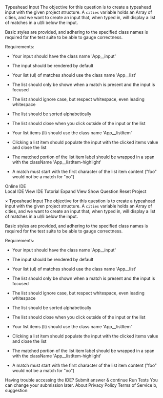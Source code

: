 
Typeahead Input
The objective for this question is to create a typeahead input with the given project structure. A `cities` variable holds an Array of cities, and we want to create an input that, when typed in, will display a list of matches in a ul/li below the input.

 

Basic styles are provided, and adhering to the specified class names is required for the test suite to be able to gauge correctness.

 

Requirements:

- Your input should have the class name 'App__input'

- The input should be rendered by default

- Your list (ul) of matches should use the class name 'App__list'

- The list should only be shown when a match is present and the input is focused

- The list should ignore case, but respect whitespace, even leading whitespace

- The list should be sorted alphabetically

- The list should close when you click outside of the input or the list

-  Your list items (li) should use the class name 'App__listItem'

- Clicking a list item should populate the input with the clicked items value and close the list

- The matched portion of the list item label should be wrapped in a span with the className 'App__listItem-highlight'

- A match must start with the first character of the list item content ("foo" would not be a match for "oo")

Online IDE  
 Local IDE
View IDE Tutorial
   Expand View  Show Question Reset Project

×
Typeahead Input
The objective for this question is to create a typeahead input with the given project structure. A `cities` variable holds an Array of cities, and we want to create an input that, when typed in, will display a list of matches in a ul/li below the input.

 

Basic styles are provided, and adhering to the specified class names is required for the test suite to be able to gauge correctness.

 

Requirements:

- Your input should have the class name 'App__input'

- The input should be rendered by default

- Your list (ul) of matches should use the class name 'App__list'

- The list should only be shown when a match is present and the input is focused

- The list should ignore case, but respect whitespace, even leading whitespace

- The list should be sorted alphabetically

- The list should close when you click outside of the input or the list

-  Your list items (li) should use the class name 'App__listItem'

- Clicking a list item should populate the input with the clicked items value and close the list

- The matched portion of the list item label should be wrapped in a span with the className 'App__listItem-highlight'

- A match must start with the first character of the list item content ("foo" would not be a match for "oo")

Having trouble accessing the IDE?
Submit answer & continue Run Tests You can change your submission later.
About Privacy Policy Terms of Service
b, suggestion
